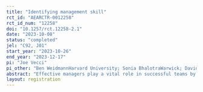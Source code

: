 ```yaml
---
title: "Identifying management skill"
rct_id: "AEARCTR-0012258"
rct_id_num: "12258"
doi: "10.1257/rct.12258-2.1"
date: "2023-10-08"
status: "completed"
jel: "C92, J01"
start_year: "2023-10-26"
end_year: "2023-12-17"
pi: "Joe Vecci"
pi_other: "Ben WeidmannHarvard University; Sonia BhalotraWarwick; David DemingHarvard University; Farah SaidLahore University of Management Sciences"
abstract: "Effective managers play a vital role in successful teams by creating a positive and productive team environment, assigning tasks, setting clear goals and expectations, and facilitating communication and collaboration among team members. In this paper, we employ a distinctive experimental design to identify the marginal advantage of effective managers, and the specific attributes that yield the greatest benefits to team performance. Despite the increasing importance of teamwork in the modern workplace, there is limited experimental research exploring the added value of managers in raising team productivity. "
layout: registration
---
```


